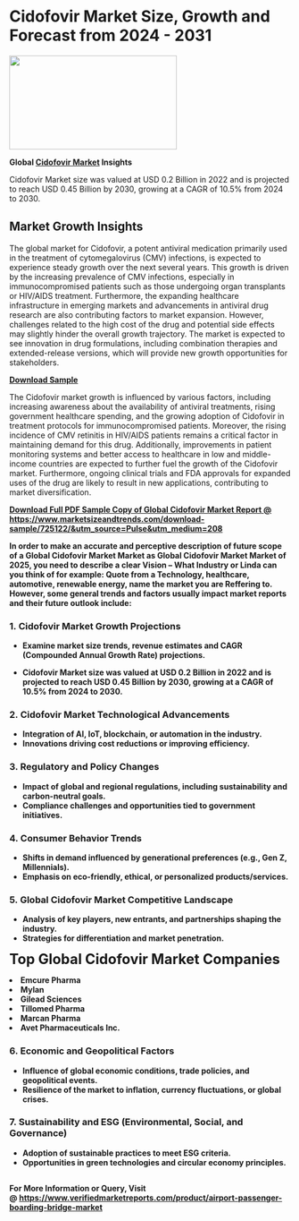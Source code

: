 <H1>Cidofovir Market Size, Growth and Forecast from 2024 - 2031</H1><img class="aligncenter size-medium wp-image-584254" src="https://thirdeyenews.in/wp-content/uploads/2024/09/Global-Market-Research-300x168.jpeg" alt="" width="300" height="168" /><p><strong>Global&nbsp;<a href="https://www.marketsizeandtrends.com/download-sample/725122/&amp;utm_source=Pulse&amp;utm_medium=208">Cidofovir Market</a> Insights</strong></p><p>Cidofovir Market size was valued at USD 0.2 Billion in 2022 and is projected to reach USD 0.45 Billion by 2030, growing at a CAGR of 10.5% from 2024 to 2030.</p><p><h2>Market Growth Insights</h2> <p>The global market for Cidofovir, a potent antiviral medication primarily used in the treatment of cytomegalovirus (CMV) infections, is expected to experience steady growth over the next several years. This growth is driven by the increasing prevalence of CMV infections, especially in immunocompromised patients such as those undergoing organ transplants or HIV/AIDS treatment. Furthermore, the expanding healthcare infrastructure in emerging markets and advancements in antiviral drug research are also contributing factors to market expansion. However, challenges related to the high cost of the drug and potential side effects may slightly hinder the overall growth trajectory. The market is expected to see innovation in drug formulations, including combination therapies and extended-release versions, which will provide new growth opportunities for stakeholders.</p> <p><strong><a href="download-link-here">Download Sample</a></strong></p> <p>The Cidofovir market growth is influenced by various factors, including increasing awareness about the availability of antiviral treatments, rising government healthcare spending, and the growing adoption of Cidofovir in treatment protocols for immunocompromised patients. Moreover, the rising incidence of CMV retinitis in HIV/AIDS patients remains a critical factor in maintaining demand for this drug. Additionally, improvements in patient monitoring systems and better access to healthcare in low and middle-income countries are expected to further fuel the growth of the Cidofovir market. Furthermore, ongoing clinical trials and FDA approvals for expanded uses of the drug are likely to result in new applications, contributing to market diversification.</p> <p><strong><a href="get-more-link-here"></p><p><span class=""><strong>Download Full PDF Sample Copy of Global Cidofovir Market Report</strong> @ <a href="https://www.marketsizeandtrends.com/download-sample/725122/&amp;utm_source=Pulse&amp;utm_medium=208" target="_blank">https://www.marketsizeandtrends.com/download-sample/725122/&amp;utm_source=Pulse&amp;utm_medium=208</a></span></p><p>In order to make an accurate and perceptive description of future scope of a Global&nbsp;Cidofovir Market Market as Global&nbsp;Cidofovir Market Market of 2025, you need to describe a clear Vision &ndash; What Industry or Linda can you think of for example: Quote from a Technology, healthcare, automotive, renewable energy, name the market you are Reffering to. However, some general trends and factors usually impact market reports and their future outlook include:</p><h3>1.&nbsp;<strong>Cidofovir Market Growth Projections</strong></h3><ul><li>Examine market size trends, revenue estimates and CAGR (Compounded Annual Growth Rate) projections.</li><li><p>Cidofovir Market size was valued at USD 0.2 Billion in 2022 and is projected to reach USD 0.45 Billion by 2030, growing at a CAGR of 10.5% from 2024 to 2030.</p></li></ul><h3>2.&nbsp;<strong>Cidofovir Market Technological Advancements</strong></h3><ul><li>Integration of AI, IoT, blockchain, or automation in the industry.</li><li>Innovations driving cost reductions or improving efficiency.</li></ul><h3>3.&nbsp;<strong>Regulatory and Policy Changes</strong></h3><ul><li>Impact of global and regional regulations, including sustainability and carbon-neutral goals.</li><li>Compliance challenges and opportunities tied to government initiatives.</li></ul><h3>4.&nbsp;<strong>Consumer Behavior Trends</strong></h3><ul><li>Shifts in demand influenced by generational preferences (e.g., Gen Z, Millennials).</li><li>Emphasis on eco-friendly, ethical, or personalized products/services.</li></ul><h3>5.&nbsp;<strong>Global Cidofovir Market Competitive Landscape</strong></h3><ul><li>Analysis of key players, new entrants, and partnerships shaping the industry.</li><li>Strategies for differentiation and market penetration.</li></ul><p data-pm-slice="1 1 []"><span style="color: inherit; font-family: inherit; font-size: 25px;">Top Global Cidofovir Market Companies</span></p><div class="" data-test-id=""><p><li>Emcure Pharma</li><li> Mylan</li><li> Gilead Sciences</li><li> Tillomed Pharma</li><li> Marcan Pharma</li><li> Avet Pharmaceuticals Inc.</li></p></div><h3>6.&nbsp;<strong>Economic and Geopolitical Factors</strong></h3><ul><li>Influence of global economic conditions, trade policies, and geopolitical events.</li><li>Resilience of the market to inflation, currency fluctuations, or global crises.</li></ul><h3>7.&nbsp;<strong>Sustainability and ESG (Environmental, Social, and Governance)</strong></h3><ul><li>Adoption of sustainable practices to meet ESG criteria.</li><li>Opportunities in green technologies and circular economy principles.</li></ul><h2><strong style="font-size: 14px;">For More Information or Query, Visit @&nbsp;</strong><a style="background-color: #ffffff; font-size: 14px;" href="https://www.marketsizeandtrends.com/report/cidofovir-market/" target="_blank">https://www.verifiedmarketreports.com/product/airport-passenger-boarding-bridge-market</a></h2>
